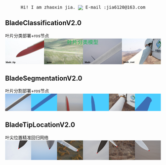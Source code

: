 <p align="center">
  <samp>
     Hi! I am zhaoxin jia.
    <img src="https://i.imgur.com/kdKhgx6.gif" width="240px" align="center">
    E-mail :jia6120@163.com
  </samp>
</p>

## BladeClassificationV2.0
叶片分类部署+ros节点 
![avatar](https://github.com/jzx-gooner/blade_models/blob/main/blade_classification.jpg)  

## BladeSegmentationV2.0
叶片分割部署+ros节点
![avatar](https://github.com/jzx-gooner/blade_models/blob/main/blade_segmentation.png)

## BladeTipLocationV2.0
叶尖位置精准回归网络
![avatar](https://github.com/jzx-gooner/blade_models/blob/main/bladetipLocation.png)


